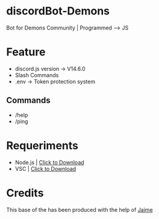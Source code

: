 # discordBot-Demons
Bot for Demons Community | Programmed --> JS

# Feature
- discord.js version -> V14.6.0
- Slash Commands
- .env -> Token protection system

## Commands
- /help
- /ping

# Requeriments
- Node.js | [Click to Download](https://nodejs.org/en/download/)
- VSC | [Click to Download](https://code.visualstudio.com/download)

# Credits

This base of the has been produced with the help of [Jaime](https://github.com/Jaimeetxebarria)
